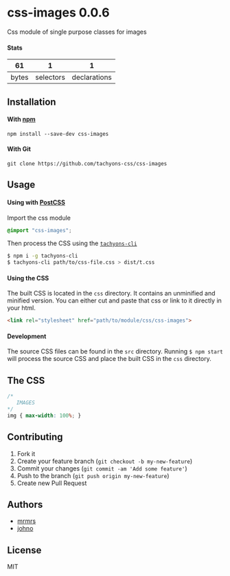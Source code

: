 # css-images 0.0.6

Css module of single purpose classes for images

#### Stats

61 | 1 | 1
---|---|---
bytes | selectors | declarations

## Installation

#### With [npm](https://npmjs.com)

```
npm install --save-dev css-images
```

#### With Git

```
git clone https://github.com/tachyons-css/css-images
```

## Usage

#### Using with [PostCSS](https://github.com/postcss/postcss)

Import the css module

```css
@import "css-images";
```

Then process the CSS using the [`tachyons-cli`](https://github.com/tachyons-css/tachyons-cli)

```sh
$ npm i -g tachyons-cli
$ tachyons-cli path/to/css-file.css > dist/t.css
```

#### Using the CSS

The built CSS is located in the `css` directory. It contains an unminified and minified version.
You can either cut and paste that css or link to it directly in your html.

```html
<link rel="stylesheet" href="path/to/module/css/css-images">
```

#### Development

The source CSS files can be found in the `src` directory.
Running `$ npm start` will process the source CSS and place the built CSS in the `css` directory.

## The CSS

```css
/*
   IMAGES
*/
img { max-width: 100%; }
```

## Contributing

1. Fork it
2. Create your feature branch (`git checkout -b my-new-feature`)
3. Commit your changes (`git commit -am 'Add some feature'`)
4. Push to the branch (`git push origin my-new-feature`)
5. Create new Pull Request

## Authors

* [mrmrs](http://mrmrs.io)
* [johno](http://johnotander.com)

## License

MIT

